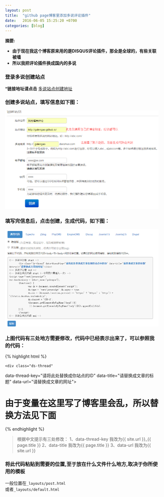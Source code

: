 ```yaml
---
layout: post
title:  "github page博客里添加多说评论插件"
date:   2016-06-05 15:25:20 +0700
categories: [blog]
---
```


**摘要:**  

* **由于现在我这个博客原来用的是DISQUS评论插件，那全是全球的，有些关联被墙**
* **所以我把评论插件换成国内的多说**



### 登录多说创建站点 

***链接地址请点击** [多说站点创建地址](http://duoshuo.com/create-site/)  

### 创建多说站点，填写信息如下图：    

![duoshuo](/static/img/myimg/duoshuo1.png)

### 填写完信息后，点击创建，生成代码，如下图：   

![duoshuo](/static/img/myimg/duoshuo2.png)  

### 上图代码有三处地方需要修改，代码中已经表示出来了，可以参照我的代码： 
  
{% highlight html %} 
<!-- 多说评论框 start -->
	<div class="ds-thread"
  data-thread-key="请将此处替换成你站点的ID" data-title="请替换成文章的标题" data-url="请替换成文章的网址"></div>
# 由于变量在这里写了博客里会乱，所以替换方法见下面
<!-- 多说评论框 end -->
<!-- 多说公共JS代码 start (一个网页只需插入一次) -->
<script type="text/javascript">
var duoshuoQuery = {short_name:"galengao"};
	(function() {
		var ds = document.createElement('script');
		ds.type = 'text/javascript';ds.async = true;
		ds.src = (document.location.protocol == 'https:' ? 'https:' : 'http:') + '//static.duoshuo.com/embed.js';
		ds.charset = 'UTF-8';
		(document.getElementsByTagName('head')[0]
		 || document.getElementsByTagName('body')[0]).appendChild(ds);
	})();
	</script>
<!-- 多说公共JS代码 end -->
{% endhighlight %}

> 根据中文提示有三处修改：
> 1、data-thread-key 我改为{{ site.url }}_{{ page.title }}
> 2、data-title 我改为{{ page.title }}
> 3、data-url 我改为{{ site.url }}

### 将此代码粘贴到需要的位置,至于放在什么文件什么地方,取决于你所使用的模板  

一般位置在`_layouts/post.html`    
或者`_layouts/default.html`  
